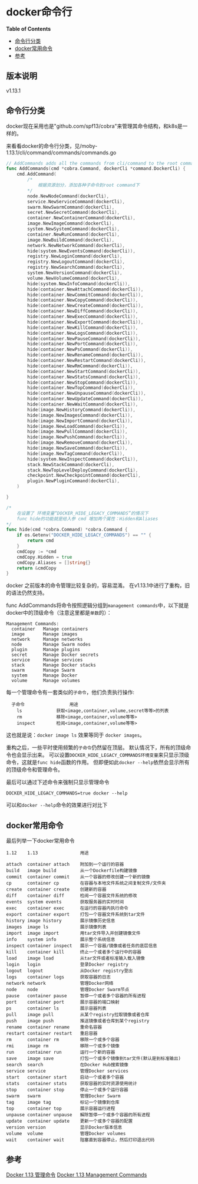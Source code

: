 # docker命令行

**Table of Contents**
<!-- BEGIN MUNGE: GENERATED_TOC -->
  - [命令行分类](#命令行分类)
  - [docker常用命令](#docker常用命令)
  - [参考](#参考)

<!-- END MUNGE: GENERATED_TOC -->

## 版本说明
v1.13.1

## 命令行分类
docker现在采用也是"github.com/spf13/cobra"来管理其命令结构，和k8s是一样的。

来看看docker的命令行分类，见/moby-1.13.1/cli/command/commands/commands.go
```go
// AddCommands adds all the commands from cli/command to the root command
func AddCommands(cmd *cobra.Command, dockerCli *command.DockerCli) {
	cmd.AddCommand(
		/*
			根据资源划分，添加各种子命令到root command下
		*/
		node.NewNodeCommand(dockerCli),
		service.NewServiceCommand(dockerCli),
		swarm.NewSwarmCommand(dockerCli),
		secret.NewSecretCommand(dockerCli),
		container.NewContainerCommand(dockerCli),
		image.NewImageCommand(dockerCli),
		system.NewSystemCommand(dockerCli),
		container.NewRunCommand(dockerCli),
		image.NewBuildCommand(dockerCli),
		network.NewNetworkCommand(dockerCli),
		hide(system.NewEventsCommand(dockerCli)),
		registry.NewLoginCommand(dockerCli),
		registry.NewLogoutCommand(dockerCli),
		registry.NewSearchCommand(dockerCli),
		system.NewVersionCommand(dockerCli),
		volume.NewVolumeCommand(dockerCli),
		hide(system.NewInfoCommand(dockerCli)),
		hide(container.NewAttachCommand(dockerCli)),
		hide(container.NewCommitCommand(dockerCli)),
		hide(container.NewCopyCommand(dockerCli)),
		hide(container.NewCreateCommand(dockerCli)),
		hide(container.NewDiffCommand(dockerCli)),
		hide(container.NewExecCommand(dockerCli)),
		hide(container.NewExportCommand(dockerCli)),
		hide(container.NewKillCommand(dockerCli)),
		hide(container.NewLogsCommand(dockerCli)),
		hide(container.NewPauseCommand(dockerCli)),
		hide(container.NewPortCommand(dockerCli)),
		hide(container.NewPsCommand(dockerCli)),
		hide(container.NewRenameCommand(dockerCli)),
		hide(container.NewRestartCommand(dockerCli)),
		hide(container.NewRmCommand(dockerCli)),
		hide(container.NewStartCommand(dockerCli)),
		hide(container.NewStatsCommand(dockerCli)),
		hide(container.NewStopCommand(dockerCli)),
		hide(container.NewTopCommand(dockerCli)),
		hide(container.NewUnpauseCommand(dockerCli)),
		hide(container.NewUpdateCommand(dockerCli)),
		hide(container.NewWaitCommand(dockerCli)),
		hide(image.NewHistoryCommand(dockerCli)),
		hide(image.NewImagesCommand(dockerCli)),
		hide(image.NewImportCommand(dockerCli)),
		hide(image.NewLoadCommand(dockerCli)),
		hide(image.NewPullCommand(dockerCli)),
		hide(image.NewPushCommand(dockerCli)),
		hide(image.NewRemoveCommand(dockerCli)),
		hide(image.NewSaveCommand(dockerCli)),
		hide(image.NewTagCommand(dockerCli)),
		hide(system.NewInspectCommand(dockerCli)),
		stack.NewStackCommand(dockerCli),
		stack.NewTopLevelDeployCommand(dockerCli),
		checkpoint.NewCheckpointCommand(dockerCli),
		plugin.NewPluginCommand(dockerCli),
	)

}

/*
	在设置了 环境变量“DOCKER_HIDE_LEGACY_COMMANDS”的情况下
	func hide的功能就是给入参 cmd 增加两个属性：Hidden和Aliases
*/
func hide(cmd *cobra.Command) *cobra.Command {
	if os.Getenv("DOCKER_HIDE_LEGACY_COMMANDS") == "" {
		return cmd
	}
	cmdCopy := *cmd
	cmdCopy.Hidden = true
	cmdCopy.Aliases = []string{}
	return &cmdCopy
}
```

docker 之前版本的命令管理比较复杂的，容易混淆。 
在v1.13.1中进行了重构，旧的语法仍然支持。

func AddCommands将命令按照逻辑分组到`management commands`中，以下就是docker中的顶级命令（注意这里都是`单数`的）：
```
Management Commands:
  container   Manage containers
  image       Manage images
  network     Manage networks
  node        Manage Swarm nodes
  plugin      Manage plugins
  secret      Manage Docker secrets
  service     Manage services
  stack       Manage Docker stacks
  swarm       Manage Swarm
  system      Manage Docker
  volume      Manage volumes
```

每一个管理命令有一套类似的`子命令`，他们负责执行操作:
```
  子命令                 用途
    ls             获取<image,container,volume,secret等等>的列表
    rm             移除<image,container,volume等等>
    inspect        检阅<image,container,volume等等>
```
这也就是说：`docker image ls` 效果等同于 `docker images`。

重构之后，一些平时使用频繁的`子命令`仍然留在顶层。 
默认情况下，所有的顶级命令也会显示出来。 
可以设置`DOCKER_HIDE_LEGACY_COMMANDS环境变量`来只显示顶级命令，这就是`func hide`函数的作用。 
但即便如此`docker --help`依然会显示所有的顶级命令和管理命令。

最后可以通过下述命令来强制只显示管理命令
```shell
DOCKER_HIDE_LEGACY_COMMANDS=true docker --help
```
可以和`docker --help`命令的效果进行对比下

## docker常用命令
最后列举一下docker常用命令
```
1.12    1.13                用途

attach  container attach    附加到一个运行的容器
build   image build         从一个Dockerfile构建镜像
commit  container commit    从一个容器的修改创建一个新的镜像
cp      container cp        在容器与本地文件系统之间复制文件/文件夹
create  container create    创建新的容器
diff    container diff      检阅一个容器文件系统的修改
events  system events       获取服务器的实时时间
exec    container exec      在运行的容器内执行命令
export  container export    打包一个容器文件系统到tar文件
history image history       展示镜像历史信息
images  image ls            展示镜像列表
import  image import        用tar文件导入并创建镜像文件
info    system info         展示整个系统信息
inspect container inspect   展示一个容器/镜像或者任务的底层信息
kill    container kill      终止一个或者多个运行中的容器
load    image load          从tar文件或者标准输入载入镜像
login   login               登录Docker registry
logout  logout              从Docker registry登出
logs    container logs      获取容器的日志
network network             管理Docker网络
node    node                管理Docker Swarm节点
pause   container pause     暂停一个或者多个容器的所有进程
port    container port      展示容器的端口映射
ps      container ls        展示容器列表
pull    image pull          从某个registry拉取镜像或者仓库
push    image push          推送镜像或者仓库到某个registry
rename  container rename    重命名容器
restart container restart   重启容器
rm      container rm        移除一个或多个容器
rmi     image rm            移除一个或多个镜像
run     container run       运行一个新的容器
save    image save          打包一个或多个镜像到tar文件(默认是到标准输出)
search  search              在Docker Hub搜索镜像
service service             管理Docker services
start   container start     启动一个或者多个容器
stats   container stats     获取容器的实时资源使用统计
stop    container stop      停止一个或多个运行容器
swarm   swarm               管理Docker Swarm
tag     image tag           标记一个镜像到仓库
top     container top       展示容器运行进程
unpause container unpause   解除暂停一个或多个容器的所有进程
update  container update    更新一个或多个容器的配置
version version             显示Docker版本信息
volume  volume              管理Docker volumes
wait    container wait      阻塞直到容器停止，然后打印退出代码
```
	
## 参考
[Docker 1.13 管理命令](http://dockone.io/article/2059)
[Docker 1.13 Management Commands](https://blog.couchbase.com/docker-1-13-management-commands/)